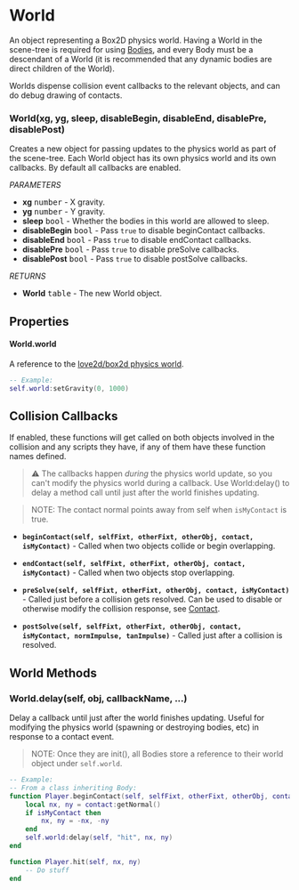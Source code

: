 World
=====

An object representing a Box2D physics world. Having a World in the scene-tree is required for using [Bodies](objects/Body.md), and every Body must be a descendant of a World (it is recommended that any dynamic bodies are direct children of the World).

Worlds dispense collision event callbacks to the relevant objects, and can do debug drawing of contacts.

### World(xg, yg, sleep, disableBegin, disableEnd, disablePre, disablePost)
Creates a new object for passing updates to the physics world as part of the scene-tree. Each World object has its own physics world and its own callbacks. By default all callbacks are enabled.

_PARAMETERS_
* __xg__ <kbd>number</kbd> - X gravity.
* __yg__ <kbd>number</kbd> - Y gravity.
* __sleep__ <kbd>bool</kbd> - Whether the bodies in this world are allowed to sleep.
* __disableBegin__ <kbd>bool</kbd> - Pass `true` to disable beginContact callbacks.
* __disableEnd__ <kbd>bool</kbd> - Pass `true` to disable endContact callbacks.
* __disablePre__ <kbd>bool</kbd> - Pass `true` to disable preSolve callbacks.
* __disablePost__ <kbd>bool</kbd> - Pass `true` to disable postSolve callbacks.

_RETURNS_
* __World__ <kbd>table</kbd> - The new World object.

Properties
----------

#### World.world
A reference to the [love2d/box2d physics world](https://love2d.org/wiki/World).

```lua
-- Example:
self.world:setGravity(0, 1000)
```

Collision Callbacks
-------------------

If enabled, these functions will get called on both objects involved in the collision and any scripts they have, if any of them have these function names defined.

> :warning: The callbacks happen _during_ the physics world update, so you can't modify the physics world during a callback. Use World:delay() to delay a method call until just after the world finishes updating.

> NOTE: The contact normal points away from self when `isMyContact` is true.

* __`beginContact(self, selfFixt, otherFixt, otherObj, contact, isMyContact)`__ - Called when two objects collide or begin overlapping.

* __`endContact(self, selfFixt, otherFixt, otherObj, contact, isMyContact)`__ - Called when two objects stop overlapping.

* __`preSolve(self, selfFixt, otherFixt, otherObj, contact, isMyContact)`__ - Called just before a collision gets resolved. Can be used to disable or otherwise modify the collision response, see [Contact](https://love2d.org/wiki/Contact).

* __`postSolve(self, selfFixt, otherFixt, otherObj, contact, isMyContact, normImpulse, tanImpulse)`__ - Called just after a collision is resolved.

World Methods
-------------

### World.delay(self, obj, callbackName, ...)
Delay a callback until just after the world finishes updating. Useful for modifying the physics world (spawning or destroying bodies, etc) in response to a contact event.

> NOTE: Once they are init(), all Bodies store a reference to their world object under `self.world`.

```lua
-- Example:
-- From a class inheriting Body:
function Player.beginContact(self, selfFixt, otherFixt, otherObj, contact, isMyContact)
	local nx, ny = contact:getNormal()
	if isMyContact then
		nx, ny = -nx, -ny
	end
	self.world:delay(self, "hit", nx, ny)
end

function Player.hit(self, nx, ny)
	-- Do stuff
end
```
